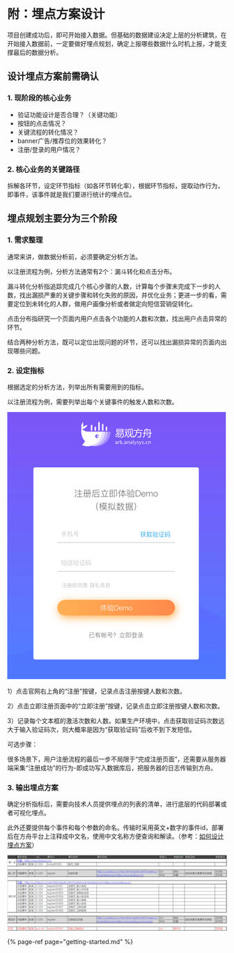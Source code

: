 # 附：埋点方案设计

项目创建成功后，即可开始接入数据。但基础的数据建设决定上层的分析建筑，在开始接入数据前，一定要做好埋点规划，确定上报哪些数据什么时机上报，才能支撑最后的数据分析。

## 设计埋点方案前需确认

### 1. 现阶段的核心业务

* 验证功能设计是否合理？（关键功能）
* 按钮的点击情况？
* 关键流程的转化情况？
* banner广告/推荐位的效果转化？
* 注册/登录的用户情况？

###  2. 核心业务的关键路径

拆解各环节，设定环节指标（如各环节转化率），根据环节指标，提取动作行为，即事件，该事件就是我们要进行统计的埋点位。

## 埋点规划主要分为三个阶段

### 1. 需求整理

通常来讲，做数据分析前，必须要确定分析方法。

以注册流程为例，分析方法通常有2个：漏斗转化和点击分布。

漏斗转化分析指追踪完成几个核心步骤的人数，计算每个步骤未完成下一步的人数，找出漏损严重的关键步骤和转化失败的原因，并优化业务；更进一步的看，需要定位到未转化的人群，做用户画像分析或者做定向短信营销促转化。

点击分布指研究一个页面内用户点击各个功能的人数和次数，找出用户点击异常的环节。

结合两种分析方法，既可以定位出现问题的环节，还可以找出漏损异常的页面内出现哪些问题。

### 2. 设定指标

根据选定的分析方法，列举出所有需要用到的指标。

以注册流程为例，需要列举出每个关键事件的触发人数和次数。

![ ](../.gitbook/assets/wx20190529-161950.png)

1）点击官网右上角的“注册”按键，记录点击注册按键人数和次数。

2）点击立即注册页面中的“立即注册”按键，记录点击立即注册按键人数和次数。

3）记录每个文本框的激活次数和人数。如果生产环境中，点击获取验证码次数远大于输入验证码次，则大概率是因为“获取验证码”后收不到下发短信。

可选步骤：

很多场景下，用户注册流程的最后一步不局限于“完成注册页面”，还需要从服务器端采集“注册成功”的行为-即成功写入数据库后，把服务器的日志传输到方舟。

### 3. 输出埋点方案

确定分析指标后，需要向技术人员提供埋点的列表的清单，进行底层的代码部署或者可视化埋点。

此外还要提供每个事件和每个参数的命名。传输时采用英文+数字的事件id，部署后在方舟平台上注释成中文名，使用中文名称方便查询和解读。（参考：[如何设计埋点方案](../integration/prepare/tracking-plan.md)）

![ ](../.gitbook/assets/tu-pian-18.png)

{% page-ref page="getting-started.md" %}

